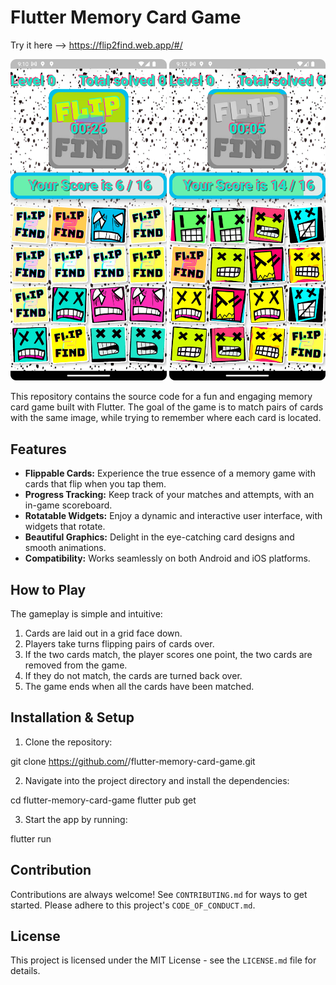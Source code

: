 # Flutter Memory Card Game

Try it here --> https://flip2find.web.app/#/

<img src="https://github.com/nikiforov5000/flip-cards-memory-game/blob/master/screenshots/flip-2-find_1.png" width=250px>   <img src="https://github.com/nikiforov5000/flip-cards-memory-game/blob/master/screenshots/flip-2-find_2.png" width=250px>


This repository contains the source code for a fun and engaging memory card game built with Flutter. The goal of the game is to match pairs of cards with the same image, while trying to remember where each card is located.

## Features

- **Flippable Cards:** Experience the true essence of a memory game with cards that flip when you tap them.
- **Progress Tracking:** Keep track of your matches and attempts, with an in-game scoreboard.
- **Rotatable Widgets:** Enjoy a dynamic and interactive user interface, with widgets that rotate.
- **Beautiful Graphics:** Delight in the eye-catching card designs and smooth animations.
- **Compatibility:** Works seamlessly on both Android and iOS platforms.

## How to Play

The gameplay is simple and intuitive:

1. Cards are laid out in a grid face down.
2. Players take turns flipping pairs of cards over.
3. If the two cards match, the player scores one point, the two cards are removed from the game.
4. If they do not match, the cards are turned back over.
5. The game ends when all the cards have been matched.

## Installation & Setup

1. Clone the repository:

git clone https://github.com/<your-github-username>/flutter-memory-card-game.git



2. Navigate into the project directory and install the dependencies:

cd flutter-memory-card-game
flutter pub get



3. Start the app by running:

flutter run




## Contribution

Contributions are always welcome! See `CONTRIBUTING.md` for ways to get started. Please adhere to this project's `CODE_OF_CONDUCT.md`.

## License

This project is licensed under the MIT License - see the `LICENSE.md` file for details.
